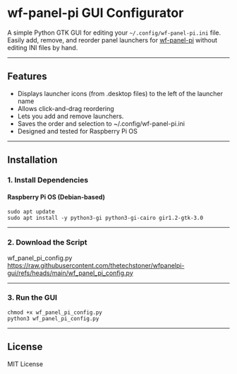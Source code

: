 # wf-panel-pi GUI Configurator

A simple Python GTK GUI for editing your `~/.config/wf-panel-pi.ini` file.  
Easily add, remove, and reorder panel launchers for [wf-panel-pi](https://github.com/WayfireWM/wf-panel-pi) without editing INI files by hand.

---

## Features

- Displays launcher icons (from .desktop files) to the left of the launcher name
- Allows click-and-drag reordering
- Lets you add and remove launchers.
- Saves the order and selection to ~/.config/wf-panel-pi.ini
- Designed and tested for Raspberry Pi OS

---

## Installation

### 1. Install Dependencies

#### Raspberry Pi OS (Debian-based)
```
sudo apt update
sudo apt install -y python3-gi python3-gi-cairo gir1.2-gtk-3.0
```
---

### 2. Download the Script

wf_panel_pi_config.py
https://raw.githubusercontent.com/thetechstoner/wfpanelpi-gui/refs/heads/main/wf_panel_pi_config.py

---

### 3. Run the GUI
```
chmod +x wf_panel_pi_config.py
python3 wf_panel_pi_config.py
```
---

## License

MIT License
